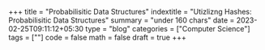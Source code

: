 +++
title = "Probabilisitic Data Structures"
indextitle = "Utizlizng Hashes: Probabilisitic Data Structures"
summary = "under 160 chars"
date = 2023-02-25T09:11:12+05:30
type = "blog"
categories = ["Computer Science"]
tags = [""]
code = false
math = false
draft = true
+++

